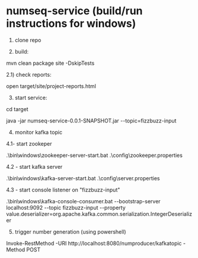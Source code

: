 # numseq-service (build/run instructions for windows)

1) clone repo


2) build:

mvn clean package site -DskipTests

2.1) check reports:

open target/site/project-reports.html


3) start service:

cd target

java -jar numseq-service-0.0.1-SNAPSHOT.jar --topic=fizzbuzz-input


4) monitor kafka topic

4.1- start zookeper

.\bin\windows\zookeeper-server-start.bat .\config\zookeeper.properties

4.2 - start kafka server

.\bin\windows\kafka-server-start.bat .\config\server.properties

4.3 - start console listener on "fizzbuzz-input"

.\bin\windows\kafka-console-consumer.bat --bootstrap-server localhost:9092 --topic fizzbuzz-input --property 
value.deserializer=org.apache.kafka.common.serialization.IntegerDeserializer


5) trigger number generation (using powershell)

Invoke-RestMethod -URI http://localhost:8080/numproducer/kafkatopic  -Method POST

